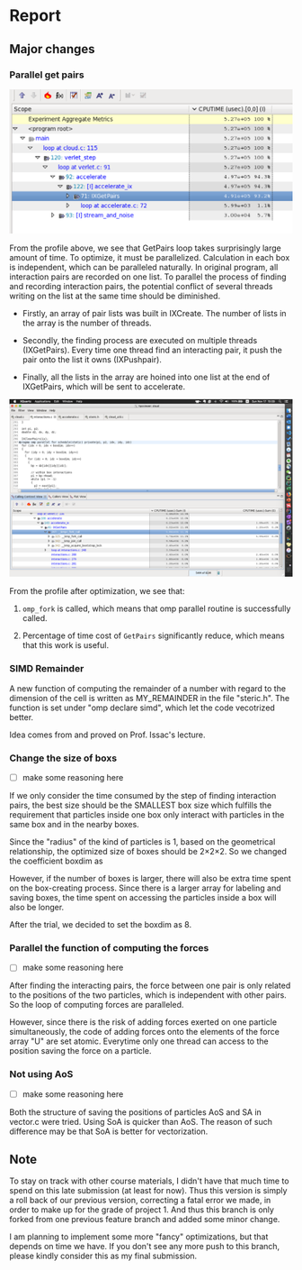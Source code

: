 # Report

## Major changes

### Parallel get pairs

![before_OptGetPairs](before_OptGetPairs.png)

From the profile above, we see that GetPairs loop takes surprisingly large amount of time. To optimize, it must be parallelized. Calculation in each box is independent, which can be paralleled naturally.
In original program, all interaction pairs are recorded on one list. To parallel the process of finding and recording interaction pairs, the potential conflict of several threads writing on the list at the same time should be diminished.

- Firstly, an array of pair lists was built in IXCreate. The number of lists in the array is the number of threads.

- Secondly, the finding process are executed on multiple threads (IXGetPairs). Every time one thread find an interacting pair, it push the pair onto the list it owns (IXPushpair).

- Finally, all the lists in the array are hoined into one list at the end of IXGetPairs, which will be sent to accelerate.

![after_OptGetPairs](after_multivec.png)

From the profile after optimization, we see that:

1. `omp_fork` is called, which means that omp parallel routine is successfully called.

2. Percentage of time cost of `GetPairs` significantly reduce, which means that this work is useful.

### SIMD Remainder

A new function of computing the remainder of a number with regard to the dimension of the cell is written as MY_REMAINDER in the file "steric.h". The function is set under "omp declare simd", which let the code vecotrized better.

Idea comes from and proved on Prof. Issac's lecture.

### Change the size of boxs

- [ ] make some reasoning here

If we only consider the time consumed by the step of finding interaction pairs, the best size should be the SMALLEST box size which fulfills the requirement that particles inside one box only interact with particles in the same box and in the nearby boxes.

Since the "radius" of the kind of particles is 1, based on the geometrical relationship, the optimized size of boxes should be 2×2×2. So we changed the coefficient boxdim as

However, if the number of boxes is larger, there will also be extra time spent on the box-creating process. Since there is a larger array for labeling and saving boxes, the time spent on accessing the particles inside a box will also be longer.

After the trial, we decided to set the boxdim as 8.

### Parallel the function of computing the forces

- [ ] make some reasoning here

After finding the interacting pairs, the force between one pair is only related to the positions of the two particles, which is independent with other pairs. So the loop of computing forces are paralleled.

However, since there is the risk of adding forces exerted on one particle simultaneously, the code of adding forces onto the elements of the force array "U" are set atomic. Everytime only one thread can access to the position saving the force on a particle.

### Not using AoS

- [ ] make some reasoning here

Both the structure of saving the positions of particles AoS and SA in vector.c were tried. Using SoA is quicker than AoS. The reason of such difference may be that SoA is better for vectorization.

## Note

To stay on track with other course materials, I didn't have that much time to spend on this late submission (at least for now). Thus this version is simply a roll back of our previous version, correcting a fatal error we made, in order to make up for the grade of project 1.
And thus this branch is only forked from one previous feature branch and added some minor change.

I am planning to implement some more "fancy" optimizations, but that depends on time we have. If you don't see any more push to this branch, please kindly consider this as my final submission.